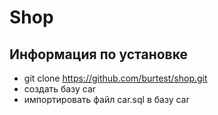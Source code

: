 # Shop



## Информация по установке	
- git clone https://github.com/burtest/shop.git
- создать базу car
- импортировать файл car.sql в базу car



